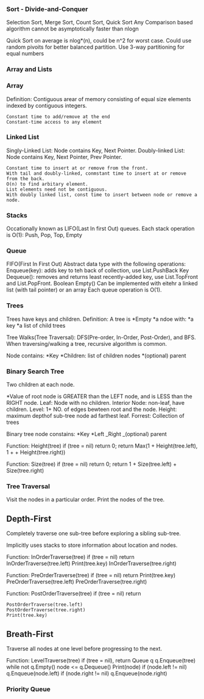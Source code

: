 ### Sort - Divide-and-Conquer

Selection Sort, Merge Sort, Count Sort, Quick Sort
Any Comparison based algorithm cannot be asymptotically faster than nlogn

Quick Sort on average is nlog\*(n), could be n^2 for worst case.
Could use random pivoits for better balanced partition.
Use 3-way partitioning for equal numbers

### Array and Lists

### Array

Definition: Contiguous arear of memory consisting of equal size elements indexed by contiguous integers.

    Constant time to add/remove at the end
    Constant-time access to any element

### Linked List

Singly-Linked List: Node contains Key, Next Pointer.
Doubly-linked List: Node contains Key, Next Pointer, Prev Pointer.

    Constant time to insert at or remove from the front.
    With tail and doubly-linked, conmstant time to insert at or remove from the back.
    O(n) to find arbitary element.
    List elements need not be contiguous.
    With doubly linked list, const time to insert between node or remove a node.

### Stacks

Occationally known as LIFO(Last In first Out) queues.
Each stack operation is O(1): Push, Pop, Top, Empty

### Queue

FIFO(First In First Out)
Abstract data type with the following operations:
Enqueue(key): adds key to teh back of collection, use List.PushBack
Key Dequeue(): removes and returns least recently-added key, use List.TopFront and List.PopFront.
Boolean Empty()
Can be implemented with eitehr a linked list (with tail pointer) or an array
Each queue operation is O(1).

### Trees

Trees have keys and children.
Definition: A tree is
*Empty
*a ndoe with:
*a key
*a list of child trees

Tree Walks(Tree Traversal): DFS(Pre-order, In-Order, Post-Order), and BFS.
When traversing/walking a tree, recursive algorithm is common.

Node contains:
*Key
*Children: list of children nodes
\*(optional) parent

### Binary Search Tree

Two children at each node.

\*Value of root node is GREATER than the LEFT node, and is LESS than the RIGHT node.
Leaf: Node with no children.
Interior Node: non-leaf, have children.
Level: 1+ NO. of edges bewteen root and the node.
Height: maximum depthof sub-tree node ad farthest leaf.
Forrest: Collection of trees

Binary tree node constains:
*Key
*Left
_Right
_(optional) parent

Function: Height(tree)
if (tree = nil)
return 0;
return Max(1 + Height(tree.left), 1 + + Height(tree.right))

Function: Size(tree)
if (tree = nil)
return 0;
return 1 + Size(tree.left) + Size(tree.right)

### Tree Traversal

Visit the nodes in a particular order.
Print the nodes of the tree.

## Depth-First

Completely traverse one sub-tree before exploring a sibling sub-tree.

Implicitly uses stacks to store information about location and nodes.

Function: InOrderTraverse(tree)
if (tree = nil)
return
InOrderTraverse(tree.left)
Print(tree.key)
InOrderTraverse(tree.right)

Function: PreOrderTraverse(tree)
if (tree = nil)
return
Print(tree.key)
PreOrderTraverse(tree.left)
PreOrderTraverse(tree.right)

Function: PostOrderTraverse(tree)
if (tree = nil)
return

    PostOrderTraverse(tree.left)
    PostOrderTraverse(tree.right)
    Print(tree.key)

## Breath-First

Traverse all nodes at one level before progressing to the next.

Function: LevelTraverse(tree)
if (tree = nil), return
Queue q
q.Enqueue(tree)
while not q.Empty()
node <= q.Dequeue()
Print(node)
if (node.left != nil)
q.Enqueue(node.left)
if (node.right != nil)
q.Enqueue(node.right)

### Priority Queue
